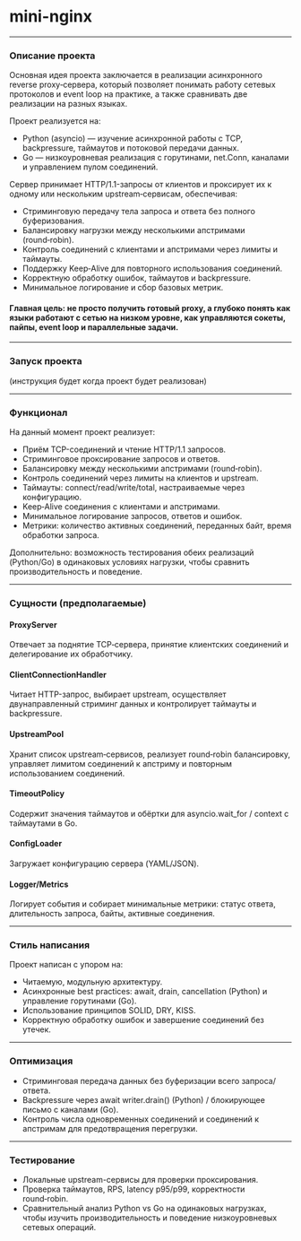 # mini-nginx

---

### Описание проекта

Основная идея проекта заключается в реализации асинхронного reverse proxy‑сервера, который позволяет понимать работу сетевых протоколов и event loop на практике, а также сравнивать две реализации на разных языках.

Проект реализуется на:
- Python (asyncio) — изучение асинхронной работы с TCP, backpressure, таймаутов и потоковой передачи данных.
- Go — низкоуровневая реализация с горутинами, net.Conn, каналами и управлением пулом соединений.

Сервер принимает HTTP/1.1-запросы от клиентов и проксирует их к одному или нескольким upstream‑сервисам, обеспечивая:
- Стриминговую передачу тела запроса и ответа без полного буферизования.
- Балансировку нагрузки между несколькими апстримами (round‑robin).
- Контроль соединений с клиентами и апстримами через лимиты и таймауты.
- Поддержку Keep‑Alive для повторного использования соединений.
- Корректную обработку ошибок, таймаутов и backpressure.
- Минимальное логирование и сбор базовых метрик.

#### Главная цель: не просто получить готовый proxy, а глубоко понять как языки работают с сетью на низком уровне, как управляются сокеты, пайпы, event loop и параллельные задачи.

---

### Запуск проекта

(инструкция будет когда проект будет реализован)

--- 

### Функционал

На данный момент проект реализует:
- Приём TCP-соединений и чтение HTTP/1.1 запросов.
- Стриминговое проксирование запросов и ответов.
- Балансировку между несколькими апстримами (round‑robin).
- Контроль соединений через лимиты на клиентов и upstream.
- Таймауты: connect/read/write/total, настраиваемые через конфигурацию.
- Keep‑Alive соединения с клиентами и апстримами.
- Минимальное логирование запросов, ответов и ошибок.
- Метрики: количество активных соединений, переданных байт, время обработки запроса.

Дополнительно: возможность тестирования обеих реализаций (Python/Go) в одинаковых условиях нагрузки, чтобы сравнить производительность и поведение.

---

### Сущности (предполагаемые)

#### ProxyServer

Отвечает за поднятие TCP‑сервера, принятие клиентских соединений и делегирование их обработчику.

#### ClientConnectionHandler

Читает HTTP-запрос, выбирает upstream, осуществляет двунаправленный стриминг данных и контролирует таймауты и backpressure.

#### UpstreamPool

Хранит список upstream‑сервисов, реализует round‑robin балансировку, управляет лимитом соединений к апстриму и повторным использованием соединений.

#### TimeoutPolicy

Содержит значения таймаутов и обёртки для asyncio.wait_for / context с таймаутами в Go.

#### ConfigLoader

Загружает конфигурацию сервера (YAML/JSON).

#### Logger/Metrics

Логирует события и собирает минимальные метрики: статус ответа, длительность запроса, байты, активные соединения.

---

### Стиль написания

Проект написан с упором на:
- Читаемую, модульную архитектуру.
- Асинхронные best practices: await, drain, cancellation (Python) и управление горутинами (Go).
- Использование принципов SOLID, DRY, KISS.
- Корректную обработку ошибок и завершение соединений без утечек.

---

### Оптимизация
- Стриминговая передача данных без буферизации всего запроса/ответа.
- Backpressure через await writer.drain() (Python) / блокирующее письмо с каналами (Go).
- Контроль числа одновременных соединений и соединений к апстримам для предотвращения перегрузки.

---

### Тестирование
- Локальные upstream-сервисы для проверки проксирования.
- Проверка таймаутов, RPS, latency p95/p99, корректности round‑robin.
- Сравнительный анализ Python vs Go на одинаковых нагрузках, чтобы изучить производительность и поведение низкоуровневых сетевых операций.
